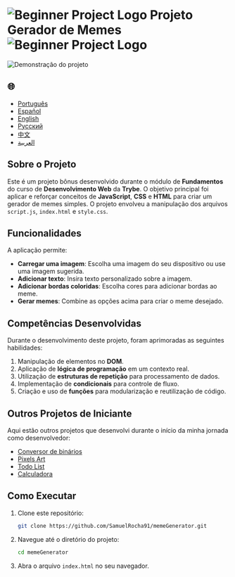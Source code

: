 # ![Beginner Project Logo](https://img.icons8.com/emoji/48/000000/star-emoji.png) Projeto Gerador de Memes ![Beginner Project Logo](https://img.icons8.com/emoji/48/000000/star-emoji.png)

![Demonstração do projeto](./gifs/Memegenerator.gif)

<h2>🌐</h2>
<ul>
  <li><a href="https://github.com/SamuelRocha91/memeGenerator" target="_blank">Português</a></li>
  <li><a href="https://github.com/SamuelRocha91/memeGenerator/blob/main/README_es.md" target="_blank">Español</a></li>
  <li><a href="https://github.com/SamuelRocha91/memeGenerator/blob/main/README_en.md" target="_blank">English</a></li>
  <li><a href="https://github.com/SamuelRocha91/memeGenerator/blob/main/README_ru.md" target="_blank">Русский</a></li>
  <li><a href="https://github.com/SamuelRocha91/memeGenerator/blob/main/README_ch.md" target="_blank">中文</a></li>
  <li><a href="https://github.com/SamuelRocha91/memeGenerator/blob/main/README_ar.md" target="_blank">العربية</a></li>
</ul>

## Sobre o Projeto

Este é um projeto bônus desenvolvido durante o módulo de **Fundamentos** do curso de **Desenvolvimento Web** da **Trybe**. O objetivo principal foi aplicar e reforçar conceitos de **JavaScript**, **CSS** e **HTML** para criar um gerador de memes simples. O projeto envolveu a manipulação dos arquivos `script.js`, `index.html` e `style.css`.

## Funcionalidades

A aplicação permite:

- **Carregar uma imagem**: Escolha uma imagem do seu dispositivo ou use uma imagem sugerida.
- **Adicionar texto**: Insira texto personalizado sobre a imagem.
- **Adicionar bordas coloridas**: Escolha cores para adicionar bordas ao meme.
- **Gerar memes**: Combine as opções acima para criar o meme desejado.

## Competências Desenvolvidas

Durante o desenvolvimento deste projeto, foram aprimoradas as seguintes habilidades:

1. Manipulação de elementos no **DOM**.
2. Aplicação de **lógica de programação** em um contexto real.
3. Utilização de **estruturas de repetição** para processamento de dados.
4. Implementação de **condicionais** para controle de fluxo.
5. Criação e uso de **funções** para modularização e reutilização de código.

## Outros Projetos de Iniciante

Aqui estão outros projetos que desenvolvi durante o início da minha jornada como desenvolvedor:

- [Conversor de binários](https://github.com/SamuelRocha91/Bin2Dec)
- [Pixels Art](https://github.com/SamuelRocha91/PixelsArt)
- [Todo List](https://github.com/SamuelRocha91/TodoList)
- [Calculadora](https://github.com/SamuelRocha91/calculator)

## Como Executar

1. Clone este repositório:
   ```bash
   git clone https://github.com/SamuelRocha91/memeGenerator.git
   ```
2. Navegue até o diretório do projeto:
   ```bash
   cd memeGenerator
   ```
3. Abra o arquivo `index.html` no seu navegador.
